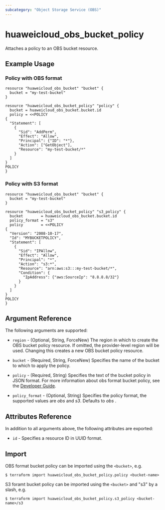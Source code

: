 ```yaml
---
subcategory: "Object Storage Service (OBS)"
---
```


# huaweicloud_obs_bucket_policy

Attaches a policy to an OBS bucket resource.

## Example Usage

### Policy with OBS format

```hcl
resource "huaweicloud_obs_bucket" "bucket" {
  bucket = "my-test-bucket"
}

resource "huaweicloud_obs_bucket_policy" "policy" {
  bucket = huaweicloud_obs_bucket.bucket.id
  policy = <<POLICY
{
  "Statement": [
    {
      "Sid": "AddPerm",
      "Effect": "Allow",
      "Principal": {"ID": "*"},
      "Action": ["GetObject"],
      "Resource": "my-test-bucket/*"
    }
  ]
}
POLICY
}
```

### Policy with S3 format

```hcl
resource "huaweicloud_obs_bucket" "bucket" {
  bucket = "my-test-bucket"
}

resource "huaweicloud_obs_bucket_policy" "s3_policy" {
  bucket        = huaweicloud_obs_bucket.bucket.id
  policy_format = "s3"
  policy        = <<POLICY
{
  "Version": "2008-10-17",
  "Id": "MYBUCKETPOLICY",
  "Statement": [
    {
      "Sid": "IPAllow",
      "Effect": "Allow",
      "Principal": "*",
      "Action": "s3:*",
      "Resource": "arn:aws:s3:::my-test-bucket/*",
      "Condition": {
        "IpAddress": {"aws:SourceIp": "8.8.8.8/32"}
      }
    }
  ]
}
POLICY
}
```

## Argument Reference

The following arguments are supported:

* `region` - (Optional, String, ForceNew) The region in which to create the OBS bucket policy resource. If omitted, the
  provider-level region will be used. Changing this creates a new OBS bucket policy resource.

* `bucket` - (Required, String, ForceNew) Specifies the name of the bucket to which to apply the policy.
* `policy` - (Required, String) Specifies the text of the bucket policy in JSON format. For more information about obs
  format bucket policy, see the [Developer Guide](https://support.huaweicloud.com/intl/en-us/api-obs/obs_04_0027.html).
* `policy_format` - (Optional, String) Specifies the policy format, the supported values are *obs* and *s3*. Defaults
  to *obs* .

## Attributes Reference

In addition to all arguments above, the following attributes are exported:

* `id` - Specifies a resource ID in UUID format.

## Import

OBS format bucket policy can be imported using the `<bucket>`, e.g.

```
$ terraform import huaweicloud_obs_bucket_policy.policy <bucket-name>
```

S3 foramt bucket policy can be imported using the `<bucket>` and "s3" by a slash, e.g.

```
$ terraform import huaweicloud_obs_bucket_policy.s3_policy <bucket-name>/s3
```
